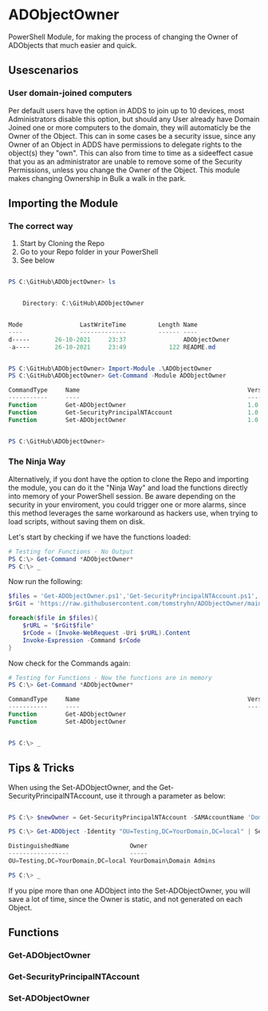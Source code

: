 # ADObjectOwner

PowerShell Module, for making the process of changing the Owner of ADObjects that much easier and quick.

## Usescenarios

### User domain-joined computers

Per default users have the option in ADDS to join up to 10 devices, most Administrators disable this option, but should any User already have Domain Joined one or more computers to the domain, they will automaticly be the Owner of the Object. This can in some cases be a security issue, since any Owner of an Object in ADDS have permissions to delegate rights to the object(s) they "own". This can also from time to time as a sideeffect casue that you as an administrator are unable to remove some of the Security Permissions, unless you change the Owner of the Object. This module makes changing Ownership in Bulk a walk in the park.

## Importing the Module

### The correct way

1. Start by Cloning the Repo
2. Go to your Repo folder in your PowerShell
4. See below

```PowerShell

PS C:\GitHub\ADObjectOwner> ls


    Directory: C:\GitHub\ADObjectOwner


Mode                LastWriteTime         Length Name
----                -------------         ------ ----
d-----       26-10-2021     23:37                ADObjectOwner
-a----       26-10-2021     23:49            122 README.md


PS C:\GitHub\ADObjectOwner> Import-Module .\ADObjectOwner
PS C:\GitHub\ADObjectOwner> Get-Command -Module ADObjectOwner

CommandType     Name                                               Version    Source
-----------     ----                                               -------    ------
Function        Get-ADObjectOwner                                  1.0.0.2... ADObjectOwner
Function        Get-SecurityPrincipalNTAccount                     1.0.0.2... ADObjectOwner
Function        Set-ADObjectOwner                                  1.0.0.2... ADObjectOwner


PS C:\GitHub\ADObjectOwner>

```

### The Ninja Way

Alternatively, if you dont have the option to clone the Repo and importing the module, you can do it the "Ninja Way" and load the functions directly into memory of your PowerShell session. Be aware depending on the security in your enviroment, you could trigger one or more alarms, since this method leverages the same workaround as hackers use, when trying to load scripts, without saving them on disk.

Let's start by checking if we have the functions loaded:

```PowerShell
# Testing for Functions - No Output
PS C:\> Get-Command *ADObjectOwner*
PS C:\> _
```

Now run the following:

```PowerShell
$files = 'Get-ADObjectOwner.ps1','Get-SecurityPrincipalNTAccount.ps1','Set-ADObjectOwner.ps1'
$rGit = 'https://raw.githubusercontent.com/tomstryhn/ADObjectOwner/main/ADObjectOwner/ps1/'

foreach($file in $files){
    $rURL = "$rGit$file"
    $rCode = (Invoke-WebRequest -Uri $rURL).Content
    Invoke-Expression -Command $rCode
}
```

Now check for the Commands again:

```PowerShell
# Testing for Functions - Now the functions are in memory
PS C:\> Get-Command *ADObjectOwner*

CommandType     Name                                               Version    Source
-----------     ----                                               -------    ------
Function        Get-ADObjectOwner
Function        Set-ADObjectOwner


PS C:\> _
```

## Tips & Tricks

When using the Set-ADObjectOwner, and the Get-SecurityPrincipalNTAccount, use it through a parameter as below:

```PowerShell

PS C:\> $newOwner = Get-SecurityPrincipalNTAccount -SAMAccountName 'Domain Admins'

PS C:\> Get-ADObject -Identity "OU=Testing,DC=YourDomain,DC=local" | Set-ADObjectOwner -Owner $newOwner

DistinguishedName                 Owner
-----------------                 -----
OU=Testing,DC=YourDomain,DC=local YourDomain\Domain Admins

PS C:\> _

```

If you pipe more than one ADObject into the Set-ADObjectOwner, you will save a lot of time, since the Owner is static, and not generated on each Object.

## Functions

### Get-ADObjectOwner

### Get-SecurityPrincipalNTAccount

### Set-ADObjectOwner
